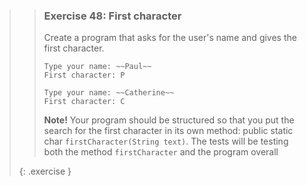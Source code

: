 >> ### Exercise 48: First character
>>
>> Create a program that asks for the user's name and gives the first character.
>> 
>>```output
>> Type your name: ~~Paul~~
>> First character: P
>>```
>>
>>```output
>> Type your name: ~~Catherine~~
>> First character: C
>>```
>>
>> **Note!** Your program should be structured so that you put the search for the first character in its own method: public static char `firstCharacter(String text)`. The tests will be testing both the method `firstCharacter` and the program overall
>>
>{: .exercise }